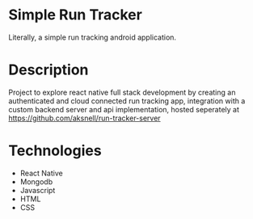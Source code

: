 # Simple Run Tracker
Literally, a simple run tracking android application.

# Description
Project to explore react native full stack development by creating an authenticated and cloud connected run tracking app, integration with a custom backend server and api implementation,
hosted seperately at https://github.com/aksnell/run-tracker-server

# Technologies
* React Native
* Mongodb
* Javascript
* HTML
* CSS

